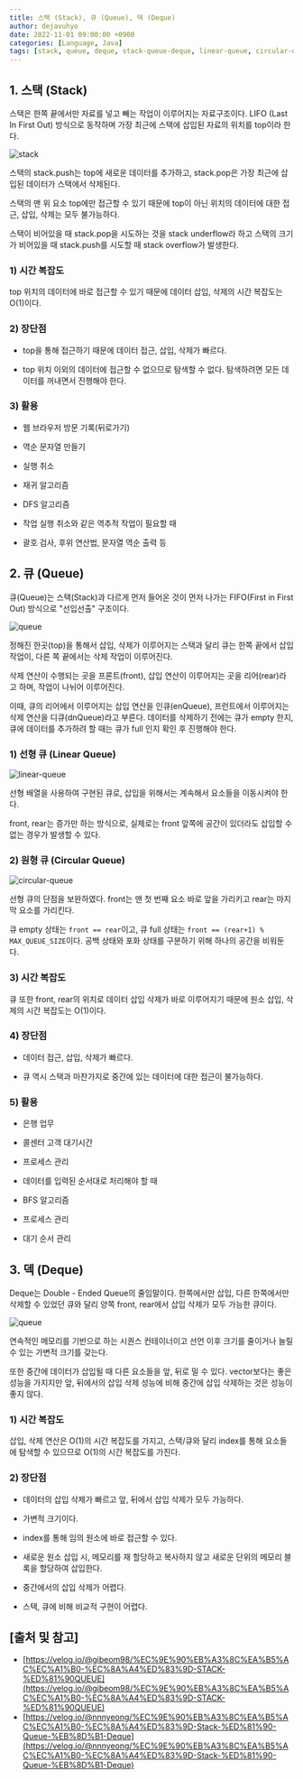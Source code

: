 ```yaml
---
title: 스택 (Stack), 큐 (Queue), 덱 (Deque)
author: dejavuhyo
date: 2022-11-01 09:00:00 +0900
categories: [Language, Java]
tags: [stack, queue, deque, stack-queue-deque, linear-queue, circular-queue, 스택, 큐, 덱, 스택-큐-덱, 선형-큐, 원형-큐]
---
```


## 1. 스택 (Stack)
스택은 한쪽 끝에서만 자료를 넣고 빼는 작업이 이루어지는 자료구조이다. LIFO (Last In First Out) 방식으로 동작하며 가장 최근에 스택에 삽입된 자료의 위치를 top이라 한다.

![stack](/assets/img/2022-11-01-stack-queue-deque/stack.png)

스택의 stack.push는 top에 새로운 데이터를 추가하고, stack.pop은 가장 최근에 삽입된 데이터가 스택에서 삭제된다.

스택의 맨 위 요소 top에만 접근할 수 있기 때문에 top이 아닌 위치의 데이터에 대한 접근, 삽입, 삭제는 모두 불가능하다.

스택이 비어있을 때 stack.pop을 시도하는 것을 stack underflow라 하고 스택의 크기가 비어있을 때 stack.push를 시도할 때 stack overflow가 발생한다.

### 1) 시간 복잡도
top 위치의 데이터에 바로 접근할 수 있기 때문에 데이터 삽입, 삭제의 시간 복잡도는 O(1)이다.

### 2) 장단점

* top을 통해 접근하기 때문에 데이터 접근, 삽입, 삭제가 빠르다.

* top 위치 이외의 데이터에 접근할 수 없으므로 탐색할 수 없다. 탐색하려면 모든 데이터를 꺼내면서 진행해야 한다.

### 3) 활용

* 웹 브라우저 방문 기록(뒤로가기)

* 역순 문자열 만들기

* 실행 취소

* 재귀 알고리즘

* DFS 알고리즘

* 작업 실행 취소와 같은 역추적 작업이 필요할 때

* 괄호 검사, 후위 연산법, 문자열 역순 출력 등

## 2. 큐 (Queue)
큐(Queue)는 스택(Stack)과 다르게 먼저 들어온 것이 먼저 나가는 FIFO(First in First Out) 방식으로 "선입선출" 구조이다.

![queue](/assets/img/2022-11-01-stack-queue-deque/queue.png)

정해진 한곳(top)을 통해서 삽입, 삭제가 이루어지는 스택과 달리 큐는 한쪽 끝에서 삽입작업이, 다른 쪽 끝에서는 삭제 작업이 이루어진다.

삭제 연산이 수행되는 곳을 프론트(front), 삽입 연산이 이루어지는 곳을 리어(rear)라고 하며, 작업이 나뉘어 이루어진다.

이때, 큐의 리어에서 이루어지는 삽입 연산을 인큐(enQueue), 프런트에서 이루어지는 삭제 연산을 디큐(dnQueue)라고 부른다. 데이터를 삭제하기 전에는 큐가 empty 한지, 큐에 데이터를 추가하려 할 때는 큐가 full 인지 확인 후 진행해야 한다.

### 1) 선형 큐 (Linear Queue)

![linear-queue](/assets/img/2022-11-01-stack-queue-deque/linear-queue.png)

선형 배열을 사용하여 구현된 큐로, 삽입을 위해서는 계속해서 요소들을 이동시켜야 한다.

front, rear는 증가만 하는 방식으로, 실제로는 front 앞쪽에 공간이 있더라도 삽입할 수 없는 경우가 발생할 수 있다.

### 2) 원형 큐 (Circular Queue)

![circular-queue](/assets/img/2022-11-01-stack-queue-deque/circular-queue.png)

선형 큐의 단점을 보완하였다. front는 맨 첫 번째 요소 바로 앞을 가리키고 rear는 마지막 요소를 가리킨다.

큐 empty 상태는 `front == rear`이고, 큐 full 상태는 `front == (rear+1) % MAX_QUEUE_SIZE`이다. 공백 상태와 포화 상태를 구분하기 위해 하나의 공간을 비워둔다.

### 3) 시간 복잡도
큐 또한 front, rear의 위치로 데이터 삽입 삭제가 바로 이루어지기 때문에 원소 삽입, 삭제의 시간 복잡도는 O(1)이다.

### 4) 장단점

* 데이터 접근, 삽입, 삭제가 빠르다.

* 큐 역시 스택과 마찬가지로 중간에 있는 데이터에 대한 접근이 불가능하다.

### 5) 활용

* 은행 업무

* 콜센터 고객 대기시간

* 프로세스 관리

* 데이터를 입력된 순서대로 처리해야 할 때

* BFS 알고리즘

* 프로세스 관리

* 대기 순서 관리

## 3. 덱 (Deque)
Deque는 Double - Ended Queue의 줄임말이다. 한쪽에서만 삽입, 다른 한쪽에서만 삭제할 수 있었던 큐와 달리 양쪽 front, rear에서 삽입 삭제가 모두 가능한 큐이다.

![queue](/assets/img/2022-11-01-stack-queue-deque/queue.png)

연속적인 메모리를 기반으로 하는 시퀀스 컨테이너이고 선언 이후 크기를 줄이거나 늘릴 수 있는 가변적 크기를 갖는다.

또한 중간에 데이터가 삽입될 때 다른 요소들을 앞, 뒤로 밀 수 있다. vector보다는 좋은 성능을 가지지만 앞, 뒤에서의 삽입 삭제 성능에 비해 중간에 삽입 삭제하는 것은 성능이 좋지 않다.

### 1) 시간 복잡도
삽입, 삭제 연산은 O(1)의 시간 복잡도를 가지고, 스택/큐와 달리 index를 통해 요소들에 탐색할 수 있으므로 O(1)의 시간 복잡도를 가진다.

### 2) 장단점

* 데이터의 삽입 삭제가 빠르고 앞, 뒤에서 삽입 삭제가 모두 가능하다.

* 가변적 크기이다.

* index를 통해 임의 원소에 바로 접근할 수 있다.

* 새로운 원소 삽입 시, 메모리를 재 할당하고 복사하지 않고 새로운 단위의 메모리 블록을 할당하여 
삽입한다.

* 중간에서의 삽입 삭제가 어렵다.

* 스택, 큐에 비해 비교적 구현이 어렵다.

## [출처 및 참고]
* [https://velog.io/@gibeom98/%EC%9E%90%EB%A3%8C%EA%B5%AC%EC%A1%B0-%EC%8A%A4%ED%83%9D-STACK-%ED%81%90QUEUE](https://velog.io/@gibeom98/%EC%9E%90%EB%A3%8C%EA%B5%AC%EC%A1%B0-%EC%8A%A4%ED%83%9D-STACK-%ED%81%90QUEUE)
* [https://velog.io/@nnnyeong/%EC%9E%90%EB%A3%8C%EA%B5%AC%EC%A1%B0-%EC%8A%A4%ED%83%9D-Stack-%ED%81%90-Queue-%EB%8D%B1-Deque](https://velog.io/@nnnyeong/%EC%9E%90%EB%A3%8C%EA%B5%AC%EC%A1%B0-%EC%8A%A4%ED%83%9D-Stack-%ED%81%90-Queue-%EB%8D%B1-Deque)
